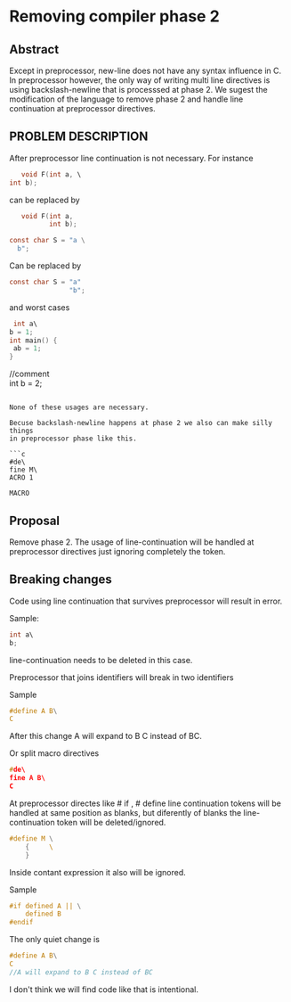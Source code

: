 # Removing compiler phase 2

## Abstract 
 
Except in preprocessor, new-line does not have any syntax influence in C. 
In preprocessor however, the only way of writing multi line directives is using backslash-newline
that is processsed at phase 2. 
We sugest the modification of the language to remove phase 2 and handle line continuation
at preprocessor directives.



## PROBLEM DESCRIPTION 

After preprocessor line continuation is not necessary.
For instance

```c
   void F(int a, \
int b);
```
can be replaced by

```c
   void F(int a,
          int b);
```

```c
const char S = "a \
  b";
```
Can be replaced by

```c
const char S = "a"
               "b";
```
and worst cases
```c
 int a\
b = 1;
int main() { 
 ab = 1;
}
```

//comment \
int b = 2;
```

None of these usages are necessary.

Becuse backslash-newline happens at phase 2 we also can make silly things
in preprocessor phase like this.

```c
#de\ 
fine M\ 
ACRO 1 

MACRO 
```

## Proposal

Remove phase 2.
The usage of line-continuation will be handled at preprocessor directives just
ignoring completely the token.

## Breaking changes

Code using line continuation that survives preprocessor will result in error.

Sample:
```c
int a\
b;
```

line-continuation needs to be deleted in this case.

Preprocessor that joins identifiers will break in two identifiers

Sample

```c
#define A B\
C
```

After this change A will expand to B C instead of BC.


Or split macro directives 

```c
#de\
fine A B\
C
```

At preprocessor directes like # if , # define line continuation tokens will be handled at same
position as blanks, but diferently of blanks the line-continuation token will be deleted/ignored.

```c
#define M \
    {     \    
    }  

```

Inside contant expression it also will be ignored.

Sample
```c
#if defined A || \
    defined B 
#endif
```

The only quiet change is 
```c
#define A B\
C
//A will expand to B C instead of BC
```
I don't think we will find code like that is intentional.


